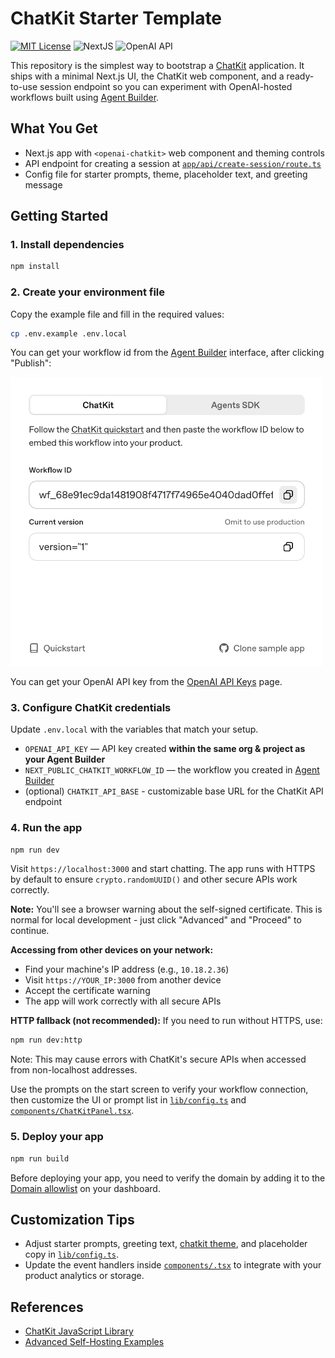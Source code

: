 # ChatKit Starter Template

[![MIT License](https://img.shields.io/badge/License-MIT-green.svg)](LICENSE)
![NextJS](https://img.shields.io/badge/Built_with-NextJS-blue)
![OpenAI API](https://img.shields.io/badge/Powered_by-OpenAI_API-orange)

This repository is the simplest way to bootstrap a [ChatKit](http://openai.github.io/chatkit-js/) application. It ships with a minimal Next.js UI, the ChatKit web component, and a ready-to-use session endpoint so you can experiment with OpenAI-hosted workflows built using [Agent Builder](https://platform.openai.com/agent-builder).

## What You Get

- Next.js app with `<openai-chatkit>` web component and theming controls
- API endpoint for creating a session at [`app/api/create-session/route.ts`](app/api/create-session/route.ts)
- Config file for starter prompts, theme, placeholder text, and greeting message

## Getting Started

### 1. Install dependencies

```bash
npm install
```

### 2. Create your environment file

Copy the example file and fill in the required values:

```bash
cp .env.example .env.local
```

You can get your workflow id from the [Agent Builder](https://platform.openai.com/agent-builder) interface, after clicking "Publish":

<img src="./public/docs/workflow.jpg" width=500 />

You can get your OpenAI API key from the [OpenAI API Keys](https://platform.openai.com/api-keys) page.

### 3. Configure ChatKit credentials

Update `.env.local` with the variables that match your setup.

- `OPENAI_API_KEY` — API key created **within the same org & project as your Agent Builder**
- `NEXT_PUBLIC_CHATKIT_WORKFLOW_ID` — the workflow you created in [Agent Builder](https://platform.openai.com/agent-builder)
- (optional) `CHATKIT_API_BASE` - customizable base URL for the ChatKit API endpoint

### 4. Run the app

```bash
npm run dev
```

Visit `https://localhost:3000` and start chatting. The app runs with HTTPS by default to ensure `crypto.randomUUID()` and other secure APIs work correctly.

**Note:** You'll see a browser warning about the self-signed certificate. This is normal for local development - just click "Advanced" and "Proceed" to continue.

**Accessing from other devices on your network:**
- Find your machine's IP address (e.g., `10.18.2.36`)
- Visit `https://YOUR_IP:3000` from another device
- Accept the certificate warning
- The app will work correctly with all secure APIs

**HTTP fallback (not recommended):**
If you need to run without HTTPS, use:
```bash
npm run dev:http
```
Note: This may cause errors with ChatKit's secure APIs when accessed from non-localhost addresses.

Use the prompts on the start screen to verify your workflow connection, then customize the UI or prompt list in [`lib/config.ts`](lib/config.ts) and [`components/ChatKitPanel.tsx`](components/ChatKitPanel.tsx).

### 5. Deploy your app

```bash
npm run build
```

Before deploying your app, you need to verify the domain by adding it to the [Domain allowlist](https://platform.openai.com/settings/organization/security/domain-allowlist) on your dashboard.

## Customization Tips

- Adjust starter prompts, greeting text, [chatkit theme](https://chatkit.studio/playground), and placeholder copy in [`lib/config.ts`](lib/config.ts).
- Update the event handlers inside [`components/.tsx`](components/ChatKitPanel.tsx) to integrate with your product analytics or storage.

## References

- [ChatKit JavaScript Library](http://openai.github.io/chatkit-js/)
- [Advanced Self-Hosting Examples](https://github.com/openai/openai-chatkit-advanced-samples)
